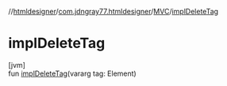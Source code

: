 //[htmldesigner](../../../index.md)/[com.jdngray77.htmldesigner](../index.md)/[MVC](index.md)/[implDeleteTag](impl-delete-tag.md)

# implDeleteTag

[jvm]\
fun [implDeleteTag](impl-delete-tag.md)(vararg tag: Element)
